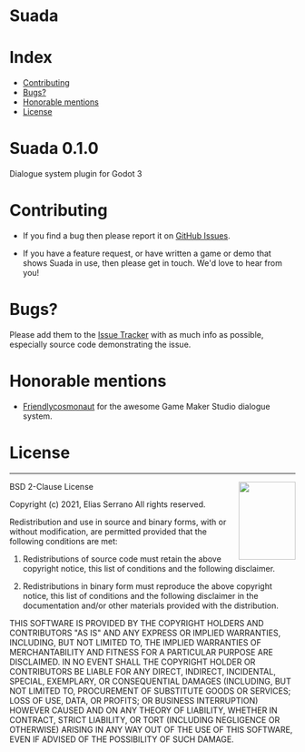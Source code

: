 <!-- omit in toc -->
# Suada

<!-- omit in toc -->
# Index

- [Contributing](#contributing)
- [Bugs?](#bugs)
- [Honorable mentions](#honorable-mentions)
- [License](#license)

<!-- omit in toc -->
# Suada 0.1.0

Dialogue system plugin for Godot 3

# Contributing

- If you find a bug then please report it on [GitHub Issues][issues].

- If you have a feature request, or have written a game or demo that shows Suada in use, then please get in touch. We'd love to hear from you!

# Bugs?

Please add them to the [Issue Tracker][issues] with as much info as possible, especially source code demonstrating the issue.

# Honorable mentions

* [Friendlycosmonaut](https://twitter.com/friendly_cosmo) for the awesome Game Maker Studio dialogue system.

# License

-----------------------------------------------------------------------

<a href="http://opensource.org/licenses/BSD-2-Clause" target="_blank">
<img align="right" width="100" height="137"
 src="https://opensource.org/files/OSI_Approved_License.png">
</a>

  BSD 2-Clause License

  Copyright (c) 2021, Elias Serrano
  All rights reserved.

  Redistribution and use in source and binary forms, with or without
  modification, are permitted provided that the following conditions are met:

  1. Redistributions of source code must retain the above copyright notice, this
    list of conditions and the following disclaimer.

  2. Redistributions in binary form must reproduce the above copyright notice,
    this list of conditions and the following disclaimer in the documentation
    and/or other materials provided with the distribution.

  THIS SOFTWARE IS PROVIDED BY THE COPYRIGHT HOLDERS AND CONTRIBUTORS "AS IS"
  AND ANY EXPRESS OR IMPLIED WARRANTIES, INCLUDING, BUT NOT LIMITED TO, THE
  IMPLIED WARRANTIES OF MERCHANTABILITY AND FITNESS FOR A PARTICULAR PURPOSE ARE
  DISCLAIMED. IN NO EVENT SHALL THE COPYRIGHT HOLDER OR CONTRIBUTORS BE LIABLE
  FOR ANY DIRECT, INDIRECT, INCIDENTAL, SPECIAL, EXEMPLARY, OR CONSEQUENTIAL
  DAMAGES (INCLUDING, BUT NOT LIMITED TO, PROCUREMENT OF SUBSTITUTE GOODS OR
  SERVICES; LOSS OF USE, DATA, OR PROFITS; OR BUSINESS INTERRUPTION) HOWEVER
  CAUSED AND ON ANY THEORY OF LIABILITY, WHETHER IN CONTRACT, STRICT LIABILITY,
  OR TORT (INCLUDING NEGLIGENCE OR OTHERWISE) ARISING IN ANY WAY OUT OF THE USE
  OF THIS SOFTWARE, EVEN IF ADVISED OF THE POSSIBILITY OF SUCH DAMAGE.

[issues]: https://github.com/feserr/Suada/issues
